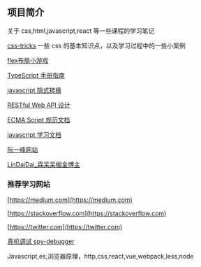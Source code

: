 ## 项目简介

关于 css,html,javascript,react 等一些课程的学习笔记

[css-tricks](https://css-tricks.com/)
一些 css 的基本知识点，以及学习过程中的一些小案例

[flex布局小游戏](https://flexboxfroggy.com/)

[TypeScript 手册指南](https://www.tslang.cn/docs/handbook/basic-types.html)

[javascript 隐式转换](https://jsisweird.com/)

[RESTful Web API 设计](https://docs.microsoft.com/en-us/azure/architecture/best-practices/api-design#conform-to-http-semantics)

[ECMA Script 规范文档](https://262.ecma-international.org/)

[javascript 学习文档](https://sinaad.github.io/)

[阮一峰网站](https://www.ruanyifeng.com/)

[LinDaiDai\_霖呆呆掘金博主](https://juejin.cn/user/360295513463912/posts)

### 推荐学习网站

[https://medium.com](https://medium.com)

[https://stackoverflow.com](https://stackoverflow.com)

[https://twitter.com](https://twitter.com)

[真机调试 spy-debugger](https://github.com/wuchangming/spy-debugger)

Javascript,es,浏览器原理，http,css,react,vue,webpack,less,node
